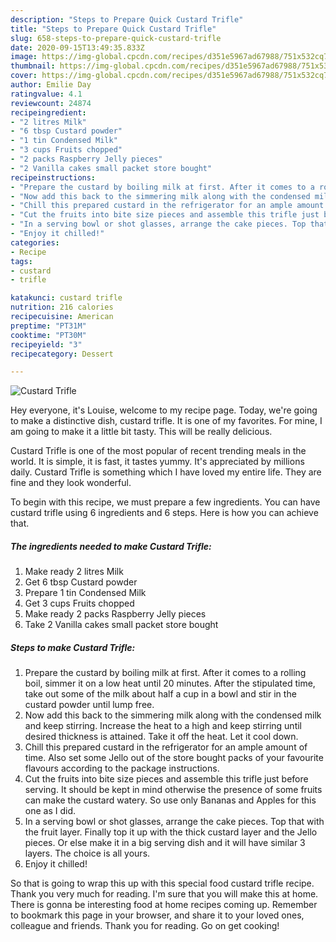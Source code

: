 ```yaml
---
description: "Steps to Prepare Quick Custard Trifle"
title: "Steps to Prepare Quick Custard Trifle"
slug: 658-steps-to-prepare-quick-custard-trifle
date: 2020-09-15T13:49:35.833Z
image: https://img-global.cpcdn.com/recipes/d351e5967ad67988/751x532cq70/custard-trifle-recipe-main-photo.jpg
thumbnail: https://img-global.cpcdn.com/recipes/d351e5967ad67988/751x532cq70/custard-trifle-recipe-main-photo.jpg
cover: https://img-global.cpcdn.com/recipes/d351e5967ad67988/751x532cq70/custard-trifle-recipe-main-photo.jpg
author: Emilie Day
ratingvalue: 4.1
reviewcount: 24874
recipeingredient:
- "2 litres Milk"
- "6 tbsp Custard powder"
- "1 tin Condensed Milk"
- "3 cups Fruits chopped"
- "2 packs Raspberry Jelly pieces"
- "2 Vanilla cakes small packet store bought"
recipeinstructions:
- "Prepare the custard by boiling milk at first. After it comes to a rolling boil, simmer it on a low heat until 20 minutes. After the stipulated time, take out some of the milk about half a cup in a bowl and stir in the custard powder until lump free."
- "Now add this back to the simmering milk along with the condensed milk and keep stirring. Increase the heat to a high and keep stirring until desired thickness is attained. Take it off the heat. Let it cool down."
- "Chill this prepared custard in the refrigerator for an ample amount of time. Also set some Jello out of the store bought packs of your favourite flavours according to the package instructions."
- "Cut the fruits into bite size pieces and assemble this trifle just before serving. It should be kept in mind otherwise the presence of some fruits can make the custard watery. So use only Bananas and Apples for this one as I did."
- "In a serving bowl or shot glasses, arrange the cake pieces. Top that with the fruit layer. Finally top it up with the thick custard layer and the Jello pieces. Or else make it in a big serving dish and it will have similar 3 layers. The choice is all yours."
- "Enjoy it chilled!"
categories:
- Recipe
tags:
- custard
- trifle

katakunci: custard trifle 
nutrition: 216 calories
recipecuisine: American
preptime: "PT31M"
cooktime: "PT30M"
recipeyield: "3"
recipecategory: Dessert

---
```



![Custard Trifle](https://img-global.cpcdn.com/recipes/d351e5967ad67988/751x532cq70/custard-trifle-recipe-main-photo.jpg)

Hey everyone, it's Louise, welcome to my recipe page. Today, we're going to make a distinctive dish, custard trifle. It is one of my favorites. For mine, I am going to make it a little bit tasty. This will be really delicious.

Custard Trifle is one of the most popular of recent trending meals in the world. It is simple, it is fast, it tastes yummy. It's appreciated by millions daily. Custard Trifle is something which I have loved my entire life. They are fine and they look wonderful.




To begin with this recipe, we must prepare a few ingredients. You can have custard trifle using 6 ingredients and 6 steps. Here is how you can achieve that.

<!--inarticleads1-->

##### The ingredients needed to make Custard Trifle:

1. Make ready 2 litres Milk
1. Get 6 tbsp Custard powder
1. Prepare 1 tin Condensed Milk
1. Get 3 cups Fruits chopped
1. Make ready 2 packs Raspberry Jelly pieces
1. Take 2 Vanilla cakes small packet store bought




<!--inarticleads2-->

##### Steps to make Custard Trifle:

1. Prepare the custard by boiling milk at first. After it comes to a rolling boil, simmer it on a low heat until 20 minutes. After the stipulated time, take out some of the milk about half a cup in a bowl and stir in the custard powder until lump free.
1. Now add this back to the simmering milk along with the condensed milk and keep stirring. Increase the heat to a high and keep stirring until desired thickness is attained. Take it off the heat. Let it cool down.
1. Chill this prepared custard in the refrigerator for an ample amount of time. Also set some Jello out of the store bought packs of your favourite flavours according to the package instructions.
1. Cut the fruits into bite size pieces and assemble this trifle just before serving. It should be kept in mind otherwise the presence of some fruits can make the custard watery. So use only Bananas and Apples for this one as I did.
1. In a serving bowl or shot glasses, arrange the cake pieces. Top that with the fruit layer. Finally top it up with the thick custard layer and the Jello pieces. Or else make it in a big serving dish and it will have similar 3 layers. The choice is all yours.
1. Enjoy it chilled!




So that is going to wrap this up with this special food custard trifle recipe. Thank you very much for reading. I'm sure that you will make this at home. There is gonna be interesting food at home recipes coming up. Remember to bookmark this page in your browser, and share it to your loved ones, colleague and friends. Thank you for reading. Go on get cooking!

